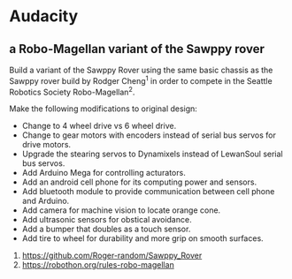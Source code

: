 # Audacity
## a Robo-Magellan variant of the Sawppy rover

Build a variant of the Sawppy Rover using the same basic chassis as the Sawppy rover build by Rodger Cheng<sup>1</sup> in order to compete in the Seattle Robotics Society Robo-Magellan<sup>2</sup>.

Make the following modifications to original design:

+ Change to 4 wheel drive vs 6 wheel drive.
+ Change to gear motors with encoders instead of serial bus servos for drive motors.
+ Upgrade the stearing servos to Dynamixels instead of LewanSoul serial bus servos.
+ Add Arduino Mega for controlling acturators.
+ Add an android cell phone for its computing power and sensors.
+ Add bluetooth module to provide communication between cell phone and Arduino.
+ Add camera for machine vision to locate orange cone.
+ Add ultrasonic sensors for obstical avoidance.
+ Add a bumper that doubles as a touch sensor.
+ Add tire to wheel for durability and more grip on smooth surfaces.

1. https://github.com/Roger-random/Sawppy_Rover
2. https://robothon.org/rules-robo-magellan
